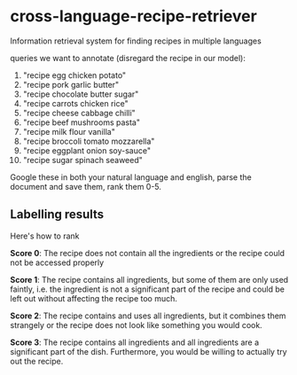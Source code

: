# cross-language-recipe-retriever
Information retrieval system for finding recipes in multiple languages


queries we want to annotate (disregard the recipe in our model): 

  1. "recipe egg chicken potato"
  2. "recipe pork garlic butter"
  3. "recipe chocolate butter sugar"
  4. "recipe carrots chicken rice"
  5. "recipe cheese cabbage chilli"
  6. "recipe beef mushrooms pasta"
  7. "recipe milk flour vanilla"
  8. "recipe broccoli tomato mozzarella"
  9. "recipe eggplant onion soy-sauce"
  10. "recipe sugar spinach seaweed"

Google these in both your natural language and english, parse the document and save them, rank them 0-5. 


## Labelling results

Here's how to rank

**Score 0**: 
The recipe does not contain all the ingredients or the recipe could not be accessed properly

**Score 1**:
The recipe contains all ingredients, but some of them are only used faintly, i.e. the ingredient is not a significant part of the recipe and could be left out without affecting the recipe too much.


**Score 2**:
The recipe contains and uses all ingredients, but it combines them strangely or the recipe does not look like something you would cook.


**Score 3**:
The recipe contains all ingredients and all ingredients are a significant part of the dish. Furthermore, you would be willing to actually try out the recipe.
